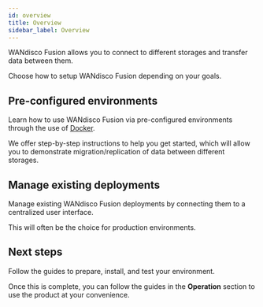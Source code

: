 ```yaml
---
id: overview
title: Overview
sidebar_label: Overview
---
```


WANdisco Fusion allows you to connect to different storages and transfer data between them.

Choose how to setup WANdisco Fusion depending on your goals.

## Pre-configured environments

Learn how to use WANdisco Fusion via pre-configured environments through the use of [Docker](https://docs.docker.com/).

We offer step-by-step instructions to help you get started, which will allow you to demonstrate migration/replication of data between different storages.

## Manage existing deployments

Manage existing WANdisco Fusion deployments by connecting them to a centralized user interface.

This will often be the choice for production environments.

## Next steps

Follow the guides to prepare, install, and test your environment.

Once this is complete, you can follow the guides in the **Operation** section to use the product at your convenience.